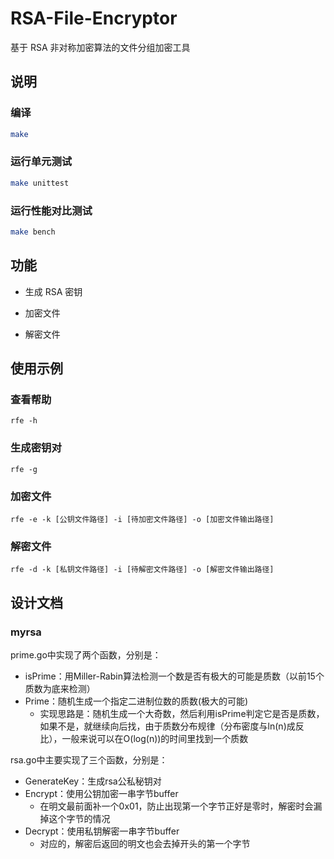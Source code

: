 # RSA-File-Encryptor
基于 RSA 非对称加密算法的文件分组加密工具

## 说明
### 编译
```bash
make
```
### 运行单元测试
```bash
make unittest
```
### 运行性能对比测试
```bash
make bench
```

## 功能
- 生成 RSA 密钥

- 加密文件

- 解密文件

## 使用示例
### 查看帮助
```
rfe -h
```
### 生成密钥对
```
rfe -g
```
### 加密文件
```
rfe -e -k [公钥文件路径] -i [待加密文件路径] -o [加密文件输出路径]
```
### 解密文件
```
rfe -d -k [私钥文件路径] -i [待解密文件路径] -o [解密文件输出路径]
```

## 设计文档

### myrsa

prime.go中实现了两个函数，分别是：

- isPrime：用Miller-Rabin算法检测一个数是否有极大的可能是质数（以前15个质数为底来检测）
- Prime：随机生成一个指定二进制位数的质数(极大的可能)
  - 实现思路是：随机生成一个大奇数，然后利用isPrime判定它是否是质数，如果不是，就继续向后找，由于质数分布规律（分布密度与ln(n)成反比），一般来说可以在O(log(n))的时间里找到一个质数

rsa.go中主要实现了三个函数，分别是：

- GenerateKey：生成rsa公私秘钥对
- Encrypt：使用公钥加密一串字节buffer
  - 在明文最前面补一个0x01，防止出现第一个字节正好是零时，解密时会漏掉这个字节的情况
- Decrypt：使用私钥解密一串字节buffer
  - 对应的，解密后返回的明文也会去掉开头的第一个字节




